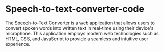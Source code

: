 # Speech-to-text-converter-code
The Speech-to-Text Converter is a web application that allows users to convert spoken words into written text in real-time using their device's microphone. This application employs modern web technologies such as HTML, CSS, and JavaScript to provide a seamless and intuitive user experience.
